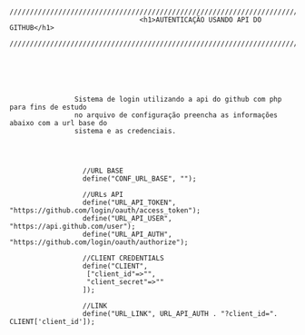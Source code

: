 

                    /////////////////////////////////////////////////////////////////////////
                                    <h1>AUTENTICAÇÃO USANDO API DO GITHUB</h1>
                   /////////////////////////////////////////////////////////////////////////






                    Sistema de login utilizando a api do github com php para fins de estudo
                    no arquivo de configuração preencha as informações abaixo com a url base do
                    sistema e as credenciais.




                      //URL BASE
                      define("CONF_URL_BASE", "");

                      //URLs API
                      define("URL_API_TOKEN", "https://github.com/login/oauth/access_token");
                      define("URL_API_USER", "https://api.github.com/user");
                      define("URL_API_AUTH", "https://github.com/login/oauth/authorize");

                      //CLIENT CREDENTIALS
                      define("CLIENT",
                       ["client_id"=>"",
                       "client_secret"=>""
                      ]);

                      //LINK
                      define("URL_LINK", URL_API_AUTH . "?client_id=". CLIENT['client_id']);

                  
